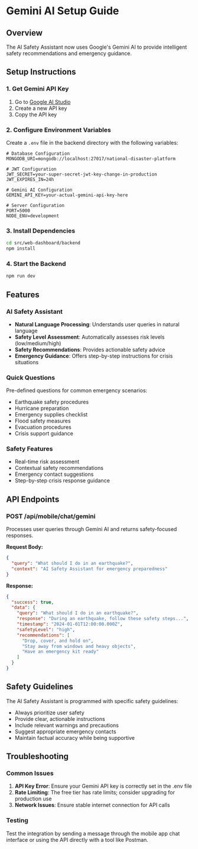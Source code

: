 # Gemini AI Setup Guide

## Overview
The AI Safety Assistant now uses Google's Gemini AI to provide intelligent safety recommendations and emergency guidance.

## Setup Instructions

### 1. Get Gemini API Key
1. Go to [Google AI Studio](https://makersuite.google.com/app/apikey)
2. Create a new API key
3. Copy the API key

### 2. Configure Environment Variables
Create a `.env` file in the backend directory with the following variables:

```env
# Database Configuration
MONGODB_URI=mongodb://localhost:27017/national-disaster-platform

# JWT Configuration
JWT_SECRET=your-super-secret-jwt-key-change-in-production
JWT_EXPIRES_IN=24h

# Gemini AI Configuration
GEMINI_API_KEY=your-actual-gemini-api-key-here

# Server Configuration
PORT=5000
NODE_ENV=development
```

### 3. Install Dependencies
```bash
cd src/web-dashboard/backend
npm install
```

### 4. Start the Backend
```bash
npm run dev
```

## Features

### AI Safety Assistant
- **Natural Language Processing**: Understands user queries in natural language
- **Safety Level Assessment**: Automatically assesses risk levels (low/medium/high)
- **Safety Recommendations**: Provides actionable safety advice
- **Emergency Guidance**: Offers step-by-step instructions for crisis situations

### Quick Questions
Pre-defined questions for common emergency scenarios:
- Earthquake safety procedures
- Hurricane preparation
- Emergency supplies checklist
- Flood safety measures
- Evacuation procedures
- Crisis support guidance

### Safety Features
- Real-time risk assessment
- Contextual safety recommendations
- Emergency contact suggestions
- Step-by-step crisis response guidance

## API Endpoints

### POST /api/mobile/chat/gemini
Processes user queries through Gemini AI and returns safety-focused responses.

**Request Body:**
```json
{
  "query": "What should I do in an earthquake?",
  "context": "AI Safety Assistant for emergency preparedness"
}
```

**Response:**
```json
{
  "success": true,
  "data": {
    "query": "What should I do in an earthquake?",
    "response": "During an earthquake, follow these safety steps...",
    "timestamp": "2024-01-01T12:00:00.000Z",
    "safetyLevel": "high",
    "recommendations": [
      "Drop, cover, and hold on",
      "Stay away from windows and heavy objects",
      "Have an emergency kit ready"
    ]
  }
}
```

## Safety Guidelines
The AI Safety Assistant is programmed with specific safety guidelines:
- Always prioritize user safety
- Provide clear, actionable instructions
- Include relevant warnings and precautions
- Suggest appropriate emergency contacts
- Maintain factual accuracy while being supportive

## Troubleshooting

### Common Issues
1. **API Key Error**: Ensure your Gemini API key is correctly set in the .env file
2. **Rate Limiting**: The free tier has rate limits; consider upgrading for production use
3. **Network Issues**: Ensure stable internet connection for API calls

### Testing
Test the integration by sending a message through the mobile app chat interface or using the API directly with a tool like Postman.
